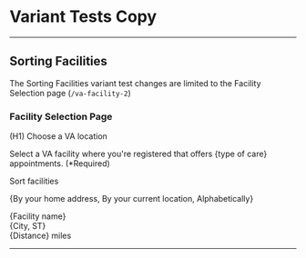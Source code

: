 # Variant Tests Copy

---

## Sorting Facilities

The Sorting Facilities variant test changes are limited to the Facility Selection page (`/va-facility-2`)

### Facility Selection Page

(H1) Choose a VA location

Select a VA facility where you're registered that offers {type of care} appointments. (*Required)

Sort facilities

{By your home address, By your current location, Alphabetically}

{Facility name}<br>
{City, ST}<br>
{Distance} miles


---

